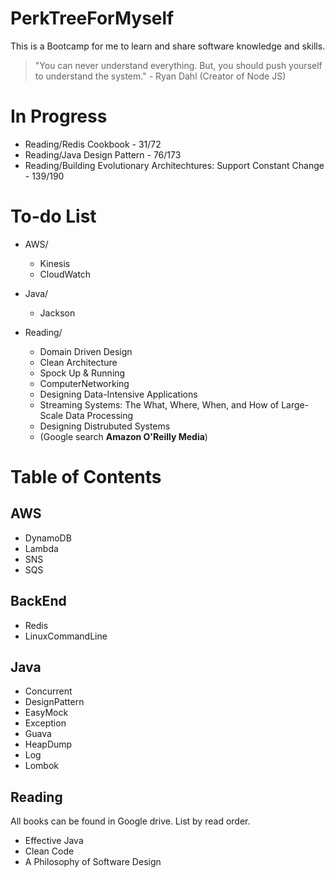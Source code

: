 # PerkTreeForMyself
This is a Bootcamp for me to learn and share software knowledge and skills.

> "You can never understand everything. But, you should push yourself to understand the system." - Ryan Dahl (Creator of Node JS)

# In Progress
- Reading/Redis Cookbook - 31/72
- Reading/Java Design Pattern - 76/173
- Reading/Building Evolutionary Architechtures: Support Constant Change - 139/190

# To-do List
- AWS/
  - Kinesis
  - CloudWatch

- Java/
  - Jackson
 
- Reading/
  - Domain Driven Design
  - Clean Architecture
  - Spock Up & Running
  - ComputerNetworking
  - Designing Data-Intensive Applications
  - Streaming Systems: The What, Where, When, and How of Large-Scale Data Processing
  - Designing Distrubuted Systems
  - (Google search **Amazon O'Reilly Media**)

# Table of Contents
## AWS
- DynamoDB
- Lambda
- SNS
- SQS

## BackEnd
- Redis
- LinuxCommandLine

## Java
- Concurrent
- DesignPattern
- EasyMock
- Exception
- Guava
- HeapDump
- Log
- Lombok

## Reading
All books can be found in Google drive. List by read order.
- Effective Java
- Clean Code
- A Philosophy of Software Design
